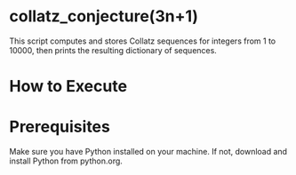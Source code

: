 # collatz_conjecture(3n+1)
 This script computes and stores Collatz sequences for integers from 1 to 10000, then prints the resulting dictionary of sequences.

# How to Execute
# Prerequisites
Make sure you have Python installed on your machine. If not, download and install Python from python.org.
